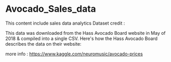 # Avocado_Sales_data
This content include sales data analytics 
Dataset credit :

This data was downloaded from the Hass Avocado Board website in May of 2018 & compiled into a single CSV. Here's how the Hass Avocado Board describes the data on their website:

more info :  https://www.kaggle.com/neuromusic/avocado-prices
